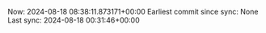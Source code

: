 Now: 2024-08-18 08:38:11.873171+00:00 Earliest commit since sync: None Last sync: 2024-08-18 00:31:46+00:00
